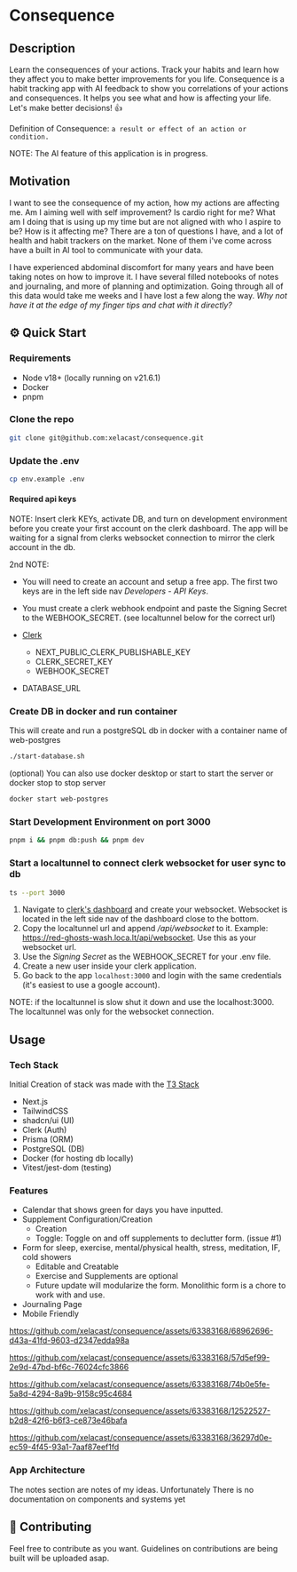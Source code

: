 # Consequence

## Description

Learn the consequences of your actions. Track your habits and learn how they affect you to make better improvements for you life. Consequence is a habit tracking app with AI feedback to show you correlations of your actions and consequences. It helps you see what and how is affecting your life. Let's make better decisions! 👍

Definition of Consequence: `a result or effect of an action or condition.`

NOTE: The AI feature of this application is in progress.

## Motivation

I want to see the consequence of my action, how my actions are affecting me. Am I aiming well with self improvement? Is cardio right for me? What am I doing that is using up my time but are not aligned with who I aspire to be? How is it affecting me? There are a ton of questions I have, and a lot of health and habit trackers on the market. None of them i've come across have a built in AI tool to communicate with your data.

I have experienced abdominal discomfort for many years and have been taking notes on how to improve it. I have several filled notebooks of notes and journaling, and more of planning and optimization. Going through all of this data would take me weeks and I have lost a few along the way. <em>Why not have it at the edge of my finger tips and chat with it directly?</em>

## ⚙️ Quick Start

### Requirements

- Node v18+ (locally running on v21.6.1)
- Docker
- pnpm

### Clone the repo

```bash
git clone git@github.com:xelacast/consequence.git
```

### Update the .env

```bash
cp env.example .env
```

#### Required api keys

NOTE: Insert clerk KEYs, activate DB, and turn on development environment before you create your first account on the clerk dashboard. The app will be waiting for a signal from clerks websocket connection to mirror the clerk account in the db.

2nd NOTE:

- You will need to create an account and setup a free app. The first two keys are in the left side nav <em>Developers - API Keys</em>.
- You must create a clerk webhook endpoint and paste the Signing Secret to the WEBHOOK_SECRET. (see localtunnel below for the correct url)

- [Clerk](https://clerk.com/)
  - NEXT_PUBLIC_CLERK_PUBLISHABLE_KEY
  - CLERK_SECRET_KEY
  - WEBHOOK_SECRET
- DATABASE_URL

### Create DB in docker and run container

This will create and run a postgreSQL db in docker with a container name of web-postgres

```bash
./start-database.sh
```

(optional) You can also use docker desktop or start to start the server or docker stop to stop server

```bash
docker start web-postgres
```

### Start Development Environment on port 3000

```bash
pnpm i && pnpm db:push && pnpm dev
```

### Start a localtunnel to connect clerk websocket for user sync to db

```bash
ts --port 3000
```

1. Navigate to [clerk's dashboard](https://dashboardclerk.com) and create your websocket. Websocket is located in the left side nav of the dashboard close to the bottom.
2. Copy the localtunnel url and append <em>/api/websocket</em> to it. Example: https://red-ghosts-wash.loca.lt/api/websocket. Use this as your websocket url.
3. Use the <em>Signing Secret</em> as the WEBHOOK_SECRET for your .env file.
4. Create a new user inside your clerk application.
5. Go back to the app `localhost:3000` and login with the same credentials (it's easiest to use a google account).

NOTE: if the localtunnel is slow shut it down and use the localhost:3000. The localtunnel was only for the websocket connection.

## Usage

### Tech Stack

Initial Creation of stack was made with the [T3 Stack](https://create.t3.gg)

- Next.js
- TailwindCSS
- shadcn/ui (UI)
- Clerk (Auth)
- Prisma (ORM)
- PostgreSQL (DB)
- Docker (for hosting db locally)
- Vitest/jest-dom (testing)

### Features

- Calendar that shows green for days you have inputted.
- Supplement Configuration/Creation
  - Creation
  - Toggle: Toggle on and off supplements to declutter form. (issue #1)
- Form for sleep, exercise, mental/physical health, stress, meditation, IF, cold showers
  - Editable and Creatable
  - Exercise and Supplements are optional
  - Future update will modularize the form. Monolithic form is a chore to work with and use.
- Journaling Page
- Mobile Friendly

https://github.com/xelacast/consequence/assets/63383168/68962696-d43a-41fd-9603-d2347edda98a

https://github.com/xelacast/consequence/assets/63383168/57d5ef99-2e9d-47bd-bf6c-76024cfc3866

https://github.com/xelacast/consequence/assets/63383168/74b0e5fe-5a8d-4294-8a9b-9158c95c4684

https://github.com/xelacast/consequence/assets/63383168/12522527-b2d8-42f6-b6f3-ce873e46bafa

https://github.com/xelacast/consequence/assets/63383168/36297d0e-ec59-4f45-93a1-7aaf87eef1fd

### App Architecture

The notes section are notes of my ideas. Unfortunately There is no documentation on components and systems yet

## 🤝 Contributing

Feel free to contribute as you want. Guidelines on contributions are being built will be uploaded asap.
